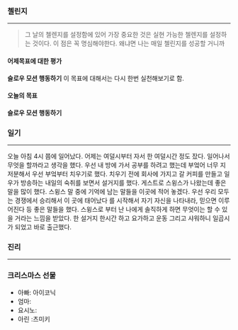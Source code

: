 
### 첼린지
---
>그 날의 첼렌지를 설정함에 있어 가장 중요한 것은 실현 가능한 첼렌지를 설정하는 것이다. 이 점은 꼭 명심해야한다. 왜냐면 나는 매일 첼린지를 성공할 거니까

#### 어제목표에 대한 평가
**슬로우 모션 행동하기**
이 목표에 대해서는 다시 한번 실천해보기로 함.

#### 오늘의 목표
**슬로우 모션 행동하기**



### 일기
---
오늘 아침 4시 쯤에 일어났다. 어제는 여덜시부터 자서 한 여덜시간 정도 잤다. 일어나서 무엇을 할까라고 생각을 했다. 우선 내 방에 가서 공부를 하려고 했는데 부엌어 너무 지저분해서 우선 부엌부터 치우기로 했다. 치우기 전에 회사에 가지고 갈 커피를 만들고 일우가 방송하는 내일의 숙취를 보면서 설거지를 했다. 게스트로 스윙스가 나왔는데 좋은 말을 많이 했다. 스윙스 말 중에 기억에 남는 말들을 이곳에 적어 놓겠다. 우선 우리 모두는 경쟁에서 승리해서 이 곳에  태어났다 를 시작해서 자기 자신을 나타내라, 믿으면 이루어진다 등 좋은 말들을 했다. 스윙스로 부터 난 나에게 솔직하게 하면 무엇이는 할 수 있을 거라는 느낌을 받았다. 한 설거지 한시간 하고 요가하고 운동 그리고 샤워하니 일곱시가 되었고 바로 출근했다.

### 진리
---


### 크리스마스 선물
* 아빠: 아이코닉
* 엄마:
* 요시노:
* 아린 :츠미키
